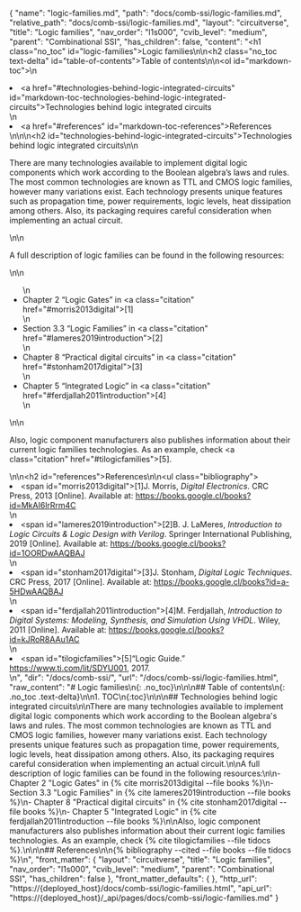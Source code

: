 {
  "name": "logic-families.md",
  "path": "docs/comb-ssi/logic-families.md",
  "relative_path": "docs/comb-ssi/logic-families.md",
  "layout": "circuitverse",
  "title": "Logic families",
  "nav_order": "l1s000",
  "cvib_level": "medium",
  "parent": "Combinational SSI",
  "has_children": false,
  "content": "<h1 class=\"no_toc\" id=\"logic-families\">Logic families</h1>\n\n<h2 class=\"no_toc text-delta\" id=\"table-of-contents\">Table of contents</h2>\n\n<ol id=\"markdown-toc\">\n  <li><a href=\"#technologies-behind-logic-integrated-circuits\" id=\"markdown-toc-technologies-behind-logic-integrated-circuits\">Technologies behind logic integrated circuits</a></li>\n  <li><a href=\"#references\" id=\"markdown-toc-references\">References</a></li>\n</ol>\n\n<h2 id=\"technologies-behind-logic-integrated-circuits\">Technologies behind logic integrated circuits</h2>\n\n<p>There are many technologies available to implement digital logic components which work according to the Boolean algebra’s laws and rules. The most common technologies are known as TTL and CMOS logic families, however many variations exist. Each technology presents unique features such as propagation time, power requirements, logic levels, heat dissipation among others. Also, its packaging requires careful consideration when implementing an actual circuit.</p>\n\n<p>A full description of logic families can be found in the following resources:</p>\n\n<ul>\n  <li>Chapter 2 “Logic Gates” in <a class=\"citation\" href=\"#morris2013digital\">[1]</a></li>\n  <li>Section 3.3 “Logic Families” in <a class=\"citation\" href=\"#lameres2019introduction\">[2]</a></li>\n  <li>Chapter 8 “Practical digital circuits” in <a class=\"citation\" href=\"#stonham2017digital\">[3]</a></li>\n  <li>Chapter 5 “Integrated Logic” in <a class=\"citation\" href=\"#ferdjallah2011introduction\">[4]</a></li>\n</ul>\n\n<p>Also, logic component manufacturers also publishes information about their current logic families technologies. As an example, check <a class=\"citation\" href=\"#tilogicfamilies\">[5]</a>.</p>\n\n<h2 id=\"references\">References</h2>\n\n<ul class=\"bibliography\"><li><span id=\"morris2013digital\">[1]J. Morris, <i>Digital Electronics</i>. CRC Press, 2013 [Online]. Available at: https://books.google.cl/books?id=MkAI6lrRrm4C</span></li>\n<li><span id=\"lameres2019introduction\">[2]B. J. LaMeres, <i>Introduction to Logic Circuits &amp; Logic Design with Verilog</i>. Springer International Publishing, 2019 [Online]. Available at: https://books.google.cl/books?id=1OORDwAAQBAJ</span></li>\n<li><span id=\"stonham2017digital\">[3]J. Stonham, <i>Digital Logic Techniques</i>. CRC Press, 2017 [Online]. Available at: https://books.google.cl/books?id=a-5HDwAAQBAJ</span></li>\n<li><span id=\"ferdjallah2011introduction\">[4]M. Ferdjallah, <i>Introduction to Digital Systems: Modeling, Synthesis, and Simulation Using VHDL</i>. Wiley, 2011 [Online]. Available at: https://books.google.cl/books?id=kJRoR8AAu1AC</span></li>\n<li><span id=\"tilogicfamilies\">[5]“Logic Guide.” https://www.ti.com/lit/SDYU001, 2017. </span></li></ul>\n",
  "dir": "/docs/comb-ssi/",
  "url": "/docs/comb-ssi/logic-families.html",
  "raw_content": "# Logic families\n{: .no_toc}\n\n\n## Table of contents\n{: .no_toc .text-delta}\n\n1. TOC\n{:toc}\n\n\n## Technologies behind logic integrated circuits\n\nThere are many technologies available to implement digital logic components which work according to the Boolean algebra's laws and rules. The most common technologies are known as TTL and CMOS logic families, however many variations exist. Each technology presents unique features such as propagation time, power requirements, logic levels, heat dissipation among others. Also, its packaging requires careful consideration when implementing an actual circuit.\n\nA full description of logic families can be found in the following resources:\n\n-   Chapter 2 \"Logic Gates\" in {% cite morris2013digital --file books %}\n-   Section 3.3 \"Logic Families\" in {% cite lameres2019introduction --file books %}\n-   Chapter 8 \"Practical digital circuits\" in {% cite stonham2017digital --file books %}\n-   Chapter 5 \"Integrated Logic\" in {% cite ferdjallah2011introduction --file books %}\n\nAlso, logic component manufacturers also publishes information about their current logic families technologies. As an example, check {% cite tilogicfamilies --file tidocs %}.\n\n\n## References\n\n{% bibliography --cited --file books --file tidocs %}\n",
  "front_matter": {
    "layout": "circuitverse",
    "title": "Logic families",
    "nav_order": "l1s000",
    "cvib_level": "medium",
    "parent": "Combinational SSI",
    "has_children": false
  },
  "front_matter_defaults": {
  },
  "http_url": "https://{deployed_host}/docs/comb-ssi/logic-families.html",
  "api_url": "https://{deployed_host}/_api/pages/docs/comb-ssi/logic-families.md"
}